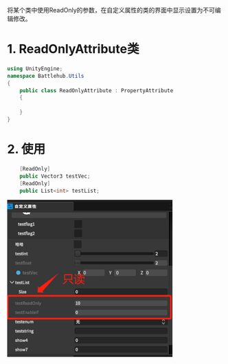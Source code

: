 将某个类中使用ReadOnly的参数，在自定义属性的类的界面中显示设置为不可编辑修改。

# 1. ReadOnlyAttribute类
```csharp
using UnityEngine;
namespace Battlehub.Utils
{
    public class ReadOnlyAttribute : PropertyAttribute
    {

    }
}
```

# 2. 使用
```csharp
    [ReadOnly]
    public Vector3 testVec;
    [ReadOnly]
    public List<int> testList;
```
![](./imgs/1001.png)